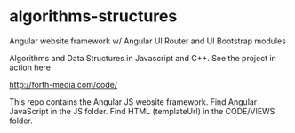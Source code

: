# algorithms-structures
Angular website framework w/ Angular UI Router and UI Bootstrap modules

Algorithms and Data Structures in Javascript and C++. See the project in action here

http://forth-media.com/code/

This repo contains the Angular JS website framework. Find Angular JavaScript in the JS folder. Find HTML (templateUrl) in the CODE/VIEWS folder.
